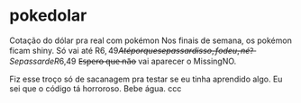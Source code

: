# pokedolar
Cotação do dólar pra real com pokémon
Nos finais de semana, os pokémon ficam shiny.
Só vai até R$6,49 A̶t̶é̶ ̶p̶o̶r̶q̶u̶e̶ ̶s̶e̶ ̶p̶a̶s̶s̶a̶r̶ ̶d̶i̶s̶s̶o̶,̶ ̶f̶o̶d̶e̶u̶,̶ ̶n̶é̶?̶  Se passar de R$6,49 E̶s̶p̶e̶r̶o̶ ̶q̶u̶e̶ ̶n̶ã̶o̶  vai aparecer o MissingNO.

Fiz esse troço só de sacanagem pra testar se eu tinha aprendido algo.
Eu sei que o código tá horroroso.
Bebe água.
ccc
